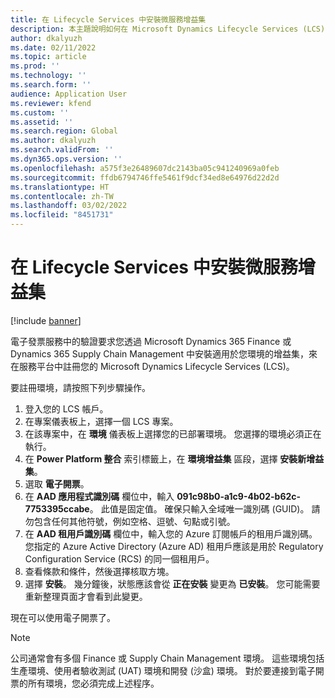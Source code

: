 ```yaml
---
title: 在 Lifecycle Services 中安裝微服務增益集
description: 本主題說明如何在 Microsoft Dynamics Lifecycle Services (LCS) 安裝電子開票增益集。
author: dkalyuzh
ms.date: 02/11/2022
ms.topic: article
ms.prod: ''
ms.technology: ''
ms.search.form: ''
audience: Application User
ms.reviewer: kfend
ms.custom: ''
ms.assetid: ''
ms.search.region: Global
ms.author: dkalyuzh
ms.search.validFrom: ''
ms.dyn365.ops.version: ''
ms.openlocfilehash: a575f3e26489607dc2143ba05c941240969a0feb
ms.sourcegitcommit: ffdb6794746ffe5461f9dcf34ed8e64976d22d2d
ms.translationtype: HT
ms.contentlocale: zh-TW
ms.lasthandoff: 03/02/2022
ms.locfileid: "8451731"
---
```

# <a name="install-the-add-in-for-microservices-in-lifecycle-services"></a>在 Lifecycle Services 中安裝微服務增益集

[!include [banner](../includes/banner.md)]

電子發票服務中的驗證要求您透過 Microsoft Dynamics 365 Finance 或 Dynamics 365 Supply Chain Management 中安裝適用於您環境的增益集，來在服務平台中註冊您的 Microsoft Dynamics Lifecycle Services (LCS)。

要註冊環境，請按照下列步驟操作。

1. 登入您的 LCS 帳戶。
2. 在專案儀表板上，選擇一個 LCS 專案。
2. 在該專案中，在 **環境** 儀表板上選擇您的已部署環境。 您選擇的環境必須正在執行。
3. 在 **Power Platform 整合** 索引標籤上，在 **環境增益集** 區段，選擇 **安裝新增益集**。
4. 選取 **電子開票**。
5. 在 **AAD 應用程式識別碼** 欄位中，輸入 **091c98b0-a1c9-4b02-b62c-7753395ccabe**。 此值是固定值。 確保只輸入全域唯一識別碼 (GUID)。 請勿包含任何其他符號，例如空格、逗號、句點或引號。
6. 在 **AAD 租用戶識別碼** 欄位中，輸入您的 Azure 訂閱帳戶的租用戶識別碼。 您指定的 Azure Active Directory (Azure AD) 租用戶應該是用於 Regulatory Configuration Service (RCS) 的同一個租用戶。
7. 查看條款和條件，然後選擇核取方塊。
8. 選擇 **安裝**。 幾分鐘後，狀態應該會從 **正在安裝** 變更為 **已安裝**。 您可能需要重新整理頁面才會看到此變更。

現在可以使用電子開票了。

> [!NOTE]
> 公司通常會有多個 Finance 或 Supply Chain Management 環境。 這些環境包括生產環境、使用者驗收測試 (UAT) 環境和開發 (沙盒) 環境。 對於要連接到電子開票的所有環境，您必須完成上述程序。
